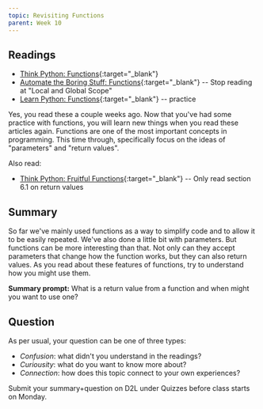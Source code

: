 ```yaml
---
topic: Revisiting Functions
parent: Week 10
---
```


## Readings

* [Think Python: Functions](http://greenteapress.com/thinkpython2/html/thinkpython2004.html){:target="_blank"}
* [Automate the Boring Stuff: Functions](https://automatetheboringstuff.com/chapter3/){:target="_blank"} -- Stop reading at "Local and Global Scope"
* [Learn Python: Functions](https://www.learnpython.org/en/Functions){:target="_blank"} -- practice

Yes, you read these a couple weeks ago. Now that you've had some practice with functions, you will learn new things when you read these articles again. Functions are one of the most important concepts in programming. This time through, specifically focus on the ideas of "parameters" and "return values". 

Also read:

* [Think Python: Fruitful Functions](http://greenteapress.com/thinkpython2/html/thinkpython2007.html){:target="_blank"} -- Only read section 6.1 on return values

## Summary

So far we've mainly used functions as a way to simplify code and to allow it to be easily repeated. We've also done a little bit with parameters. But functions can be more interesting than that. Not only can they accept parameters that change how the function works, but they can also return values. As you read about these features of functions, try to understand how you might use them.

**Summary prompt:** What is a return value from a function and when might you want to use one? 

## Question

As per usual, your question can be one of three types:
* *Confusion*: what didn't you understand in the readings?
* *Curiousity*: what do you want to know more about?
* *Connection*: how does this topic connect to your own experiences?

Submit your summary+question on D2L under Quizzes before class starts on Monday.


